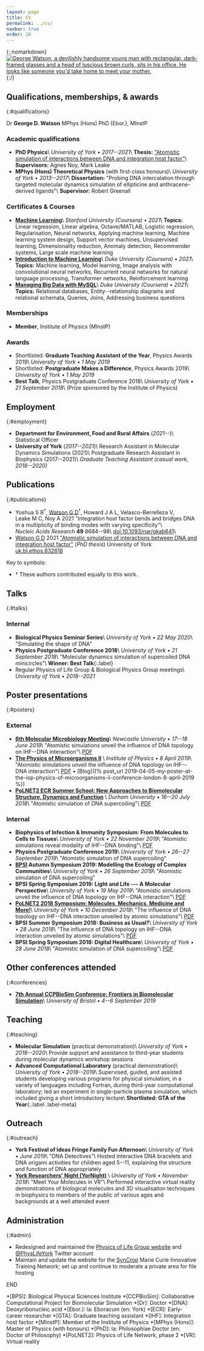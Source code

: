 ```yaml
---
layout: page
title: CV
permalink: ../cv/
navbar: true
order: 20
---
```


{::nomarkdown}
<a href="/assets/me.jpg">
  <img src="/assets/me.jpg" class="u-photo float-right"
    alt="George Watson,
    a devilishly handsome young man
    with rectangular, dark-framed glasses
    and a head of luscious brown curls,
    sits in his office.
    He looks like someone you'd take home to meet your mother."/>
</a>
{:/}

## Qualifications, memberships, & awards
{:#qualifications}

Dr **George D. Watson** MPhys (Hons) PhD (Ebor.), MInstP

### Academic qualifications

* **PhD Physics**\\
  *University of York &bull; 2017--2021*\\
  **Thesis:**
  ["Atomistic simulation of interactions between DNA and integration host
  factor"](https://etheses.whiterose.ac.uk/28874/)\\
  **Supervisors:** Agnes Noy, Mark Leake
* **MPhys (Hons) Theoretical Physics**
  (with first-class honours)\\
  *University of York &bull; 2013--2017*\\
  **Dissertation:**
  "Probing DNA intercalation through targeted molecular dynamics simulation of
  ellipticine and anthracene-derived ligands"\\
  **Supervisor:** Robert Greenall

### Certificates & Courses

* **[Machine Learning](https://www.coursera.org/verify/P3P4AWNL7FAJ)**\\
  *Stanford University (Coursera) &bull; 2021*\\
  **Topics:**
  Linear regression,
  Linear algebra,
  Octave/MATLAB,
  Logistic regression,
  Regularisation,
  Neural networks,
  Applying machine learning,
  Machine learning system design,
  Support vector machines,
  Unsupervised learning,
  Dimensionality reduction,
  Anomaly detection,
  Recommender systems,
  Large scale machine learning
* **[Introduction to Machine
  Learning](https://www.coursera.org/verify/GLFW96MPMD8L)**\\
  *Duke University (Coursera) &bull; 2021*\\
  **Topics:**
  Machine learning,
  Model learning,
  Image analysis with convolutional neural networks,
  Recurrent neural networks for natural language processing,
  Transformer networks,
  Reinforcement learning
* **[Managing Big Data with
  MySQL](https://www.coursera.org/verify/X3HCUK387VT7)**\\
  *Duke University (Coursera) &bull; 2021*\\
  **Topics:**
  Relational databases,
  Entity--relationship diagrams and relational schemata,
  Queries,
  Joins,
  Addressing business questions

### Memberships

* **Member**, Institute of Physics (MInstP)

### Awards

* Shortlisted:
  **Graduate Teaching Assistant of the Year**,
  Physics Awards 2019\\
  *University of York &bull; 1 May 2019*
* Shortlisted:
  **Postgraduate Makes a Difference**,
  Physics Awards 2019\\
  *University of York &bull; 1 May 2019*
* **Best Talk**,
  Physics Postgraduate Conference 2018\\
  *University of York &bull; 21 September 2018*\\
  (Prize sponsored by the Institute of Physics)

## Employment
{:#employment}

* **Department for Environment, Food and Rural Affairs**
  (*2021--*)\\
  Statistical Officer
* **University of York**
  (*2017--2021*)\\
  Research Assistant in Molecular Dynamics Simulations (2021)\\
  Postgraduate Research Assistant in Biophysics (2017--2021)\\
  *Graduate Teaching Assistant (casual work, 2018--2020)*

## Publications
{:#publications}

* Yoshua&nbsp;S&nbsp;B<sup>&dagger;</sup>,
  <u>Watson&nbsp;G&nbsp;D</u><sup>&dagger;</sup>,
  Howard&nbsp;J&nbsp;A&nbsp;L,
  Velasco-Berrelleza&nbsp;V,
  Leake&nbsp;M&nbsp;C,
  Noy&nbsp;A
  2021
  "Integration host factor bends and bridges DNA in a multiplicity of binding
  modes with varying specificity"\\
  *Nucleic&nbsp;Acids&nbsp;Research*
  **49**
  8684--98\\
  [doi:10.1093/nar/gkab641](https://doi.org/10.1093/nar/gkab641)\\
  <span data-badge-popover="right" data-badge-type="2"
    data-doi="10.1093/nar/gkab641" data-hide-no-mentions="true"
    class="altmetric-embed"
    style="text-indent: 0;">
  </div>
* <u>Watson&nbsp;G&nbsp;D</u>
  2021
  ["Atomistic simulation of interactions between DNA and integration host
  factor"](https://etheses.whiterose.ac.uk/28874/)
  (*PhD thesis*)
  University of York
  [uk.bl.ethos.832618](https://ethos.bl.uk/OrderDetails.do?uin=uk.bl.ethos.832618)

Key to symbols:
* &dagger; These authors contributed equally to this work.

## Talks
{:#talks}

### Internal

* **Biological Physics Seminar Series**\\
  *University of York &bull; 22 May 2020*\\
  "Simulating the shape of DNA"
* **Physics Postgraduate Conference 2018**\\
  *University of York &bull; 21 September 2018*\\
  "Molecular dynamics simulation of supercoiled DNA minicircles"\\
  **Winner: Best Talk**{:.label}
* Regular Physics of Life Group & Biological Physics Group meetings\\
  *University of York &bull; 2018--2021*

## Poster presentations
{:#posters}

### External


* **[6th Molecular Microbiology
  Meeting](https://conferences.ncl.ac.uk/molmicro2019)**\\
  *Newcastle University &bull; 17--18 June 2019*\\
  "Atomistic simulations unveil the influence of DNA topology on IHF--DNA
  interaction"\\
  <i class="far fa-file-pdf"></i>
  [PDF](/dl/2019-04-08_poster.pdf)
* **[The Physics of Microorganisms
  II](https://www.iopconferences.org/iop/frontend/reg/thome.csp?pageID=785982)**
  \\
  *Institute of Physics &bull; 8 April 2019*\\
  "Atomistic simulations unveil the influence of DNA topology on IHF--DNA
  interaction"\\
  <i class="far fa-file-pdf"></i>
  [PDF](/dl/2019-04-08_poster.pdf) &bull;
  [Blog]({% post_url 2019-04-05-my-poster-at-the-iop-physics-of-microorganisms-ii-conference-london-8-april-2019 
  %})
* **[PoLNET2 ECR Summer School: New Approaches to Biomolecular Structure,
  Dynamics and
  Function](http://www.physicsoflife.org.uk/summer-school-new-approaches-to-biomolecular-function-structure-and-dynamics.html)**
  \\
  *Durham University &bull; 16--20 July 2018*\\
  "Atomistic simulation of DNA supercoiling"\\
  <i class="far fa-file-pdf"></i>
  [PDF](/dl/2018-06-28_poster.pdf)

### Internal

* **Biophysics of Infection & Immunity Symposium:
  From Molecules to Cells to Tissues**\\
  *University of York &bull; 22 November 2019*\\
  "Atomistic simulations reveal modality of IHF--DNA binding"\\
  <i class="far fa-file-pdf"></i>
  [PDF](/dl/2019-11_poster.pdf)
* **Physics Postgraduate Conference 2019**\\
  *University of York &bull; 26--27 September 2019*\\
  "Atomistic simulation of DNA supercoiling"
* **[BPSI](https://www.york.ac.uk/physics/bpsi/) Autumn Symposium 2019:
  Modelling the Ecology of Complex Communities**\\
  *University of York &bull; 26 September 2019*\\
  "Atomistic simulation of DNA supercoiling"
* **BPSI Spring Symposium 2019:
  Light and Life --- A Molecular Perspective**\\
  *University of York &bull; 19 May 2019*\\
  "Atomistic simulations unveil the influence of DNA topology on IHF--DNA
  interaction"\\
  <i class="far fa-file-pdf"></i>
  [PDF](/dl/2019-04-08_poster.pdf)
* **[PoLNET2 2018 Symposium:
  Molecules, Mechanics, Medicine and
  More!](http://www.physicsoflife.org.uk/molecules-mechanics-medicine-and-more.html)**\\
  *University of York &bull; 10 December 2018*\\
  "The influence of DNA topology on IHF--DNA interaction unveiled by atomic
  simulations"\\
  <i class="far fa-file-pdf"></i>
  [PDF](/dl/2018-06-28_poster.pdf)
* **BPSI Summer Symposium 2018:
  Business as Usual?**\\
  *University of York &bull; 28 June 2018*\\
  "The influence of DNA topology on IHF--DNA interaction unveiled by atomic
  simulations"\\
  <i class="far fa-file-pdf"></i>
  [PDF](/dl/2018-06-28_poster.pdf)
* **BPSI Spring Symposium 2018: Digital Healthcare**\\
  *University of York &bull; 28 June 2018*\\
  "Atomistic simulation of DNA supercoiling"\\
  <i class="far fa-file-pdf"></i>
  [PDF](/dl/2018-03-20_poster.pdf)

## Other conferences attended
{:#conferences}

* **[7th Annual CCPBioSim Conference: Frontiers in Biomolecular
  Simulation](http://www.ccpbiosim.ac.uk/ccpbiosim2019)**\\
  *University of Bristol &bull; 4--6 September 2019*

## Teaching
{:#teaching}

* **Molecular Simulation** (practical demonstration)\\
  *University of York &bull; 2018--2020*\\
  Provide support and assistance to third-year students during molecular
  dynamics workshop sessions
* **Advanced Computational Laboratory** (practical demonstration)\\
  *University of York &bull; 2018--2019*\\
  Supervised, guided, and assisted students developing various programs for
  physical simulation, in a variety of languages including Fortran,
  during third-year computational laboratory; led an experiment in
  single-particle plasma simulation, which included giving a short introductory
  lecture\\
  **Shortlisted: GTA of the Year**{:.label .label-meta}

## Outreach
{:#outreach}

* **York Festival of Ideas Fringe Family Fun Afternoon**\\
  *University of York &bull; June 2019*\\
  "DNA Detectives"\\
  Hosted interactive DNA bracelets and DNA origami activities for children aged 
  5--11, explaining the structure and function of DNA appropriately
* **[York Researchers' Night
  (YorNight)](https://www.york.ac.uk/news-and-events/events/yornight/2018/)**
  \\
  *University of York &bull; November 2018*\\
  "Meet Your Molecules in VR"\\
  Performed interactive virtual reality demonstrations of biological molecules
  and 3D visualisation techniques in biophysics to members of the public of
  various ages and backgrounds at a well attended event

## Administration
{:#admin}

* Redesigned and maintained the
  [Physics of Life Group website](https://www.york.ac.uk/physics/research/physics-of-life)
  and [@PhysLifeYork](https://twitter.com/PhysLifeYork) Twitter account
* Maintain and update the website for the
  [SynCrop](http://www.syncrop.org/syncrop/) Marie Curie Innovative Training
  Network; set up and continue to moderate a private area for file hosting

END

*[BPSI]: Biological Physical Sciences Institute
*[CCPBioSim]: Collaborative Computational Project for Biomolecular Simulation
*[Dr]: Doctor
*[DNA]: Deoxyribonucleic acid
*[Ebor.]: la: Eboracum (en: York)
*[ECR]: Early-career researcher
*[GTA]: Graduate teaching assistant
*[IHF]: Integration host factor
*[MInstP]: Member of the Institute of Physics
*[MPhys (Hons)]: Master of Physics (with honours)
*[PhD]: la: Philosophiae Doctor (en: Doctor of Philosophy)
*[PoLNET2]: Physics of Life Network, phase 2
*[VR]: Virtual reality

<script type='text/javascript'
  src='https://d1bxh8uas1mnw7.cloudfront.net/assets/embed.js'>
</script>
